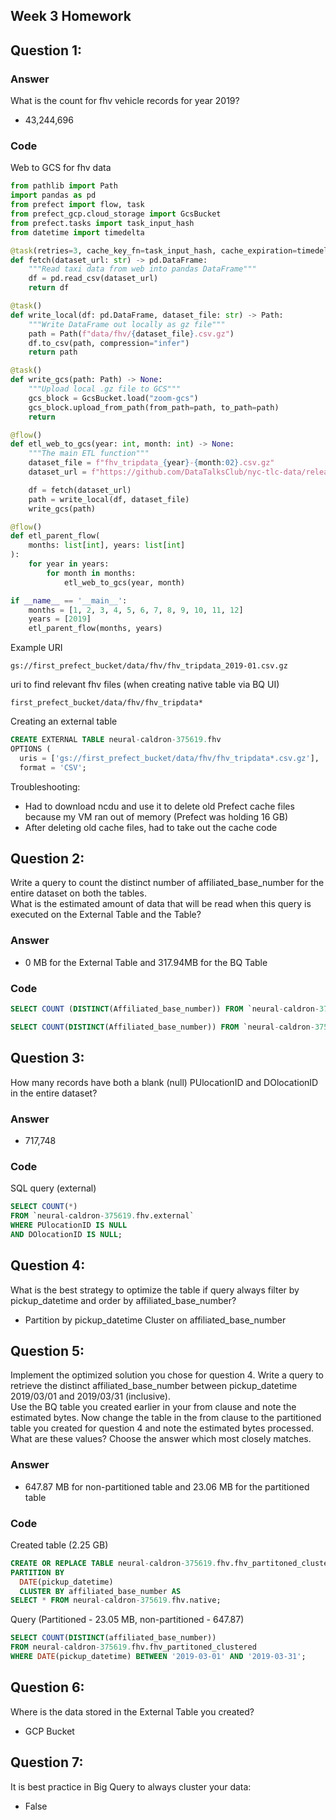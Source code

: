 ## Week 3 Homework

## Question 1:

### Answer
What is the count for fhv vehicle records for year 2019?
- 43,244,696

### Code
Web to GCS for fhv data
```python
from pathlib import Path
import pandas as pd
from prefect import flow, task
from prefect_gcp.cloud_storage import GcsBucket
from prefect.tasks import task_input_hash
from datetime import timedelta

@task(retries=3, cache_key_fn=task_input_hash, cache_expiration=timedelta(days=1))
def fetch(dataset_url: str) -> pd.DataFrame:
    """Read taxi data from web into pandas DataFrame"""
    df = pd.read_csv(dataset_url)
    return df

@task()
def write_local(df: pd.DataFrame, dataset_file: str) -> Path:
    """Write DataFrame out locally as gz file"""
    path = Path(f"data/fhv/{dataset_file}.csv.gz")
    df.to_csv(path, compression="infer")
    return path

@task()
def write_gcs(path: Path) -> None:
    """Upload local .gz file to GCS"""
    gcs_block = GcsBucket.load("zoom-gcs")
    gcs_block.upload_from_path(from_path=path, to_path=path)
    return

@flow()
def etl_web_to_gcs(year: int, month: int) -> None:
    """The main ETL function"""
    dataset_file = f"fhv_tripdata_{year}-{month:02}.csv.gz"
    dataset_url = f"https://github.com/DataTalksClub/nyc-tlc-data/releases/download/fhv/fhv_tripdata_{year}-{month:02}.csv.gz"

    df = fetch(dataset_url)
    path = write_local(df, dataset_file)
    write_gcs(path)

@flow()
def etl_parent_flow(
    months: list[int], years: list[int]
):
    for year in years:
        for month in months:
            etl_web_to_gcs(year, month)

if __name__ == '__main__':
    months = [1, 2, 3, 4, 5, 6, 7, 8, 9, 10, 11, 12]
    years = [2019]
    etl_parent_flow(months, years)
```

Example URI
```
gs://first_prefect_bucket/data/fhv/fhv_tripdata_2019-01.csv.gz 
```

uri to find relevant fhv files (when creating native table via BQ UI)
```
first_prefect_bucket/data/fhv/fhv_tripdata*
```

Creating an external table
```sql 
CREATE EXTERNAL TABLE neural-caldron-375619.fhv
OPTIONS (
  uris = ['gs://first_prefect_bucket/data/fhv/fhv_tripdata*.csv.gz'],
  format = 'CSV';
```

Troubleshooting:
- Had to download ncdu and use it to delete old Prefect cache files because my VM ran out of memory (Prefect was holding 16 GB)
- After deleting old cache files, had to take out the cache code


## Question 2:
Write a query to count the distinct number of affiliated_base_number for the entire dataset on both the tables.</br> 
What is the estimated amount of data that will be read when this query is executed on the External Table and the Table?

### Answer
- 0 MB for the External Table and 317.94MB for the BQ Table 

### Code
```SQL
SELECT COUNT (DISTINCT(Affiliated_base_number)) FROM `neural-caldron-375619.fhv.native` LIMIT 1000;

SELECT COUNT(DISTINCT(Affiliated_base_number)) FROM `neural-caldron-375619.fhv.external` LIMIT 1000;
```

## Question 3:
How many records have both a blank (null) PUlocationID and DOlocationID in the entire dataset?

### Answer
- 717,748

### Code

SQL query (external)
```SQL
SELECT COUNT(*)  
FROM `neural-caldron-375619.fhv.external` 
WHERE PUlocationID IS NULL
AND DOlocationID IS NULL;
```

## Question 4:
What is the best strategy to optimize the table if query always filter by pickup_datetime and order by affiliated_base_number?
- Partition by pickup_datetime Cluster on affiliated_base_number


## Question 5:
Implement the optimized solution you chose for question 4. Write a query to retrieve the distinct affiliated_base_number between pickup_datetime 2019/03/01 and 2019/03/31 (inclusive).</br> 
Use the BQ table you created earlier in your from clause and note the estimated bytes. Now change the table in the from clause to the partitioned table you created for question 4 and note the estimated bytes processed. What are these values? Choose the answer which most closely matches.

### Answer 
- 647.87 MB for non-partitioned table and 23.06 MB for the partitioned table

### Code
Created table (2.25 GB)
```SQL
CREATE OR REPLACE TABLE neural-caldron-375619.fhv.fhv_partitoned_clustered
PARTITION BY
  DATE(pickup_datetime) 
  CLUSTER BY affiliated_base_number AS
SELECT * FROM neural-caldron-375619.fhv.native;
```

Query (Partitioned - 23.05 MB, non-partitioned - 647.87)
```SQL
SELECT COUNT(DISTINCT(affiliated_base_number))
FROM neural-caldron-375619.fhv.fhv_partitoned_clustered
WHERE DATE(pickup_datetime) BETWEEN '2019-03-01' AND '2019-03-31';
```

## Question 6: 
Where is the data stored in the External Table you created?
- GCP Bucket


## Question 7:
It is best practice in Big Query to always cluster your data:
- False
